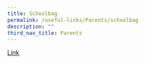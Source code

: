 ```yaml
---
title: Schoolbag
permalink: /useful-links/Parents/schoolbag
description: ""
third_nav_title: Parents
---
```

[Link](https://www.schoolbag.edu.sg/)